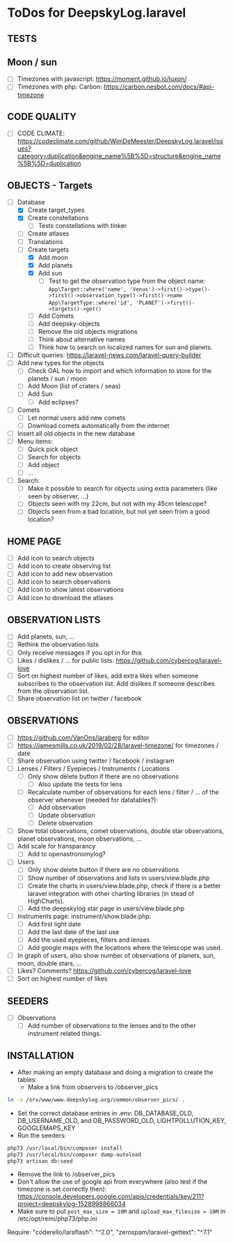 # ToDos for DeepskyLog.laravel

## TESTS

## Moon / sun

+ [ ] Timezones with javascript: <https://moment.github.io/luxon/>
+ [ ] Timezones with php: Carbon: <https://carbon.nesbot.com/docs/#api-timezone>

## CODE QUALITY

+ [ ] CODE CLIMATE: <https://codeclimate.com/github/WimDeMeester/DeepskyLog.laravel/issues?category=duplication&engine_name%5B%5D=structure&engine_name%5B%5D=duplication>

## OBJECTS - Targets

+ [ ] Database
  + [x] Create target_types
  + [x] Create constellations
    + [ ] Tests constellations with tinker
  + [ ] Create atlases
  + [ ] Translations
  + [ ] Create targets
    + [x] Add moon
    + [x] Add planets
    + [x] Add sun
      + [ ] Test to get the observation type from the object name: 
  `App\Target::where('name', 'Venus')->first()->type()->first()->observation_type()->first()->name`
  `App\TargetType::where('id', 'PLANET')->first()->targets()->get()`
    + [ ] Add Comets
    + [ ] Add deepsky-objects
    + [ ] Remove the old objects migrations
    + [ ] Think about alternative names
    + [ ] Think how to search on localized names for sun and planets.
+ [ ] Difficult queries: <https://laravel-news.com/laravel-query-builder>
+ [ ] Add new types for the objects
  + [ ] Check OAL how to import and which information to store for the planets / sun / moon
  + [ ] Add Moon (list of craters / seas)
  + [ ] Add Sun
    + [ ] Add eclipses?
+ [ ] Comets
  + [ ] Let normal users add new comets
  + [ ] Download comets automatically from the internet
+ [ ] Insert all old objects in the new database
+ [ ] Menu items:
  + [ ] Quick pick object
  + [ ] Search for objects
  + [ ] Add object
  + [ ] ...
+ [ ] Search:
  + [ ] Make it possible to search for objects using extra parameters (like seen by observer, ...)
  + [ ] Objects seen with my 22cm, but not with my 45cm telescope?
  + [ ] Objects seen from a bad location, but not yet seen from a good location?

## HOME PAGE

+ [ ] Add icon to search objects
+ [ ] Add icon to create observing list
+ [ ] Add icon to add new observation
+ [ ] Add icon to search observations
+ [ ] Add icon to show latest observations
+ [ ] Add icon to download the atlases

## OBSERVATION LISTS

+ [ ] Add planets, sun, ...
+ [ ] Rethink the observation lists
+ [ ] Only receive messages if you opt in for this
+ [ ] Likes / dislikes / ... for public lists: <https://github.com/cybercog/laravel-love>
+ [ ] Sort on highest number of likes, add extra likes when someone subscribes to the observation list. Add dislikes if someone describes from the observation list.
+ [ ] Share observation list on twitter / facebook

## OBSERVATIONS

+ [ ] <https://github.com/VanOns/laraberg> for editor
+ [ ] <https://jamesmills.co.uk/2019/02/28/laravel-timezone/> for timezones / date
+ [ ] Share observation using twitter / facebook / instagram
+ [ ] Lenses / Filters / Eyepieces / Instruments / Locations
  + [ ] Only show delete button if there are no observations
    + [ ] Also update the tests for lens
  + [ ] Recalculate number of observations for each lens / filter / ... of the observer whenever (needed for datatables?):
    + [ ] Add observation
    + [ ] Update observation
    + [ ] Delete observation
+ [ ] Show total observations, comet observations, double star observations, planet observations, moon observations, ...
+ [ ] Add scale for transparancy
  + [ ] Add to openastronomylog?
+ [ ] Users
  + [ ] Only show delete button if there are no observations
  + [ ] Show number of observations and lists in users/view.blade.php
  + [ ] Create the charts in users/view.blade.php, check if there is a better laravel integration with other charting libraries (in stead of HighCharts).
  + [ ] Add the deepskylog star page in users/view.blade.php
+ [ ] Instruments page: instrument/show.blade.php:
  + [ ] Add first light date
  + [ ] Add the last date of the last use
  + [ ] Add the used eyepieces, filters and lenses
  + [ ] Add google maps with the locations where the telescope was used.
+ [ ] In graph of users, also show number of observations of planets, sun, moon, double stars, ...
+ [ ] Likes? Comments? <https://github.com/cybercog/laravel-love>
+ [ ] Sort on highest number of likes

## SEEDERS

+ [ ] Observations
  + [ ] Add number of observations to the lenses and to the other instrument related things.

## INSTALLATION

+ After making an empty database and doing a migration to create the tables:
  + Make a link from observers to /observer_pics
  
```bash
ln -s /srv/www/www.deepskylog.org/common/observer_pics/ .
```

+ Set the correct database entries in .env: DB_DATABASE_OLD, DB_USERNAME_OLD, and
DB_PASSWORD_OLD, LIGHTPOLLUTION_KEY, GOOGLEMAPS_KEY
+ Run the seeders:

```bash
php73 /usr/local/bin/composer install
php73 /usr/local/bin/composer dump-autoload
php73 artisan db:seed
```

+ Remove the link to /observer_pics
+ Don't allow the use of google api from everywhere (also test if the timezone is set correctly then): <https://console.developers.google.com/apis/credentials/key/211?project=deepskylog-1528998866034>
+ Make sure to put `post_max_size = 10M` and `upload_max_filesize = 10M` in /etc/opt/remi/php73/php.ini

Require:
        "coderello/laraflash": "^2.0",
        "zerospam/laravel-gettext": "^7.1"

